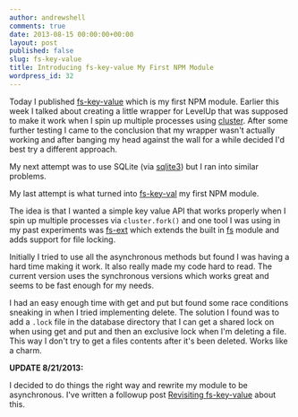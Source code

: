 ```yaml
---
author: andrewshell
comments: true
date: 2013-08-15 00:00:00+00:00
layout: post
published: false
slug: fs-key-value
title: Introducing fs-key-value My First NPM Module
wordpress_id: 32
---
```


Today I published [fs-key-value](https://npmjs.org/package/fs-key-value) which is my first NPM module.  Earlier this week I talked about creating a little wrapper for LevelUp that was supposed to make it work when I spin up multiple processes using [cluster](https://npmjs.org/package/cluster).  After some further testing I came to the conclusion that my wrapper wasn't actually working and after banging my head against the wall for a while decided I'd best try a different approach.

My next attempt was to use SQLite (via [sqlite3](https://npmjs.org/package/sqlite3)) but I ran into similar problems.

My last attempt is what turned into [fs-key-val](https://npmjs.org/package/fs-key-value) my first NPM module.

The idea is that I wanted a simple key value API that works properly when I spin up multiple processes via `cluster.fork()` and one tool I was using in my past experiments was [fs-ext](https://npmjs.org/package/fs-ext) which extends the built in [fs](http://nodejs.org/api/fs.html) module and adds support for file locking.

Initially I tried to use all the asynchronous methods but found I was having a hard time making it work. It also really made my code hard to read.  The current version uses the synchronous versions which works great and seems to be fast enough for my needs.

I had an easy enough time with get and put but found some race conditions sneaking in when I tried implementing delete.  The solution I found was to add a `.lock` file in the database directory that I can get a shared lock on when using get and put and then an exclusive lock when I'm deleting a file.  This way I don't try to get a files contents after it's been deleted.  Works like a charm.

**UPDATE 8/21/2013:**

I decided to do things the right way and rewrite my module to be asynchronous.  I've written a followup post [Revisiting fs-key-value](/revisiting-fs-key-value/) about this.
